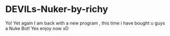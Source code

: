 # DEVILs-Nuker-by-richy
Yo! Yet again I am back with a new program , this time i have bought u guys a Nuke Bot! Yes enjoy now xD 
